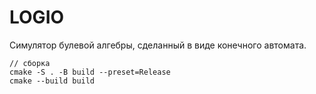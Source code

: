 # LOGIO
Симулятор булевой алгебры, сделанный в виде конечного автомата.
```
// сборка
cmake -S . -B build --preset=Release
cmake --build build
```
